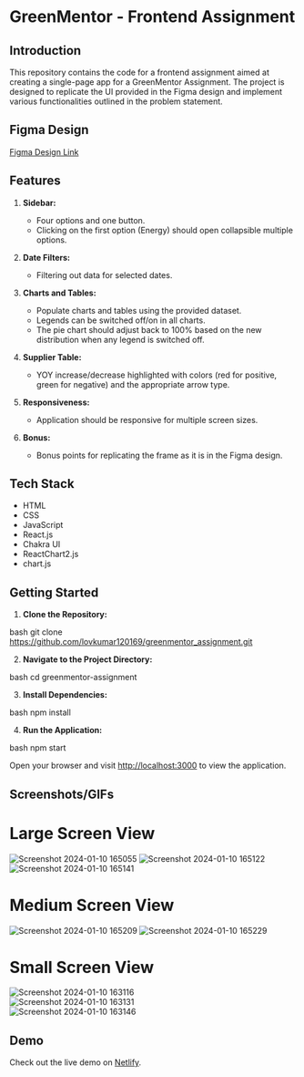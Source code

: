 # GreenMentor - Frontend Assignment

## Introduction

This repository contains the code for a frontend assignment aimed at creating a single-page app for a GreenMentor Assignment. The project is designed to replicate the UI provided in the Figma design and implement various functionalities outlined in the problem statement.

## Figma Design

[Figma Design Link](https://www.figma.com/file/fAtDdzv4g2OgF16zGxwtfn/Frontend-Assignment-V1?type=design&node-id=0-1&mode=design&t=xs8VQ4v3VMcS1AKR-0)

## Features

1. **Sidebar:**
   - Four options and one button.
   - Clicking on the first option (Energy) should open collapsible multiple options.

2. **Date Filters:**
   - Filtering out data for selected dates.

3. **Charts and Tables:**
   - Populate charts and tables using the provided dataset.
   - Legends can be switched off/on in all charts.
   - The pie chart should adjust back to 100% based on the new distribution when any legend is switched off.

4. **Supplier Table:**
   - YOY increase/decrease highlighted with colors (red for positive, green for negative) and the appropriate arrow type.

5. **Responsiveness:**
   - Application should be responsive for multiple screen sizes.

6. **Bonus:**
   - Bonus points for replicating the frame as it is in the Figma design.

## Tech Stack

- HTML
- CSS
- JavaScript
- React.js
- Chakra UI
- ReactChart2.js
- chart.js

## Getting Started

1. **Clone the Repository:**

bash
git clone https://github.com/lovkumar120169/greenmentor_assignment.git


2. **Navigate to the Project Directory:**

bash
cd greenmentor-assignment


3. **Install Dependencies:**

bash
npm install


4. **Run the Application:**

bash
npm start


Open your browser and visit [http://localhost:3000](http://localhost:3000) to view the application.

## Screenshots/GIFs
# Large Screen View

![Screenshot 2024-01-10 165055](https://github.com/lovkumar120169/LeetCode/assets/119415006/50605268-534e-444d-b5cf-6fc0aa8be862)
![Screenshot 2024-01-10 165122](https://github.com/lovkumar120169/LeetCode/assets/119415006/812bc6bc-7fa6-4635-a4fc-5add48fb85a2)
![Screenshot 2024-01-10 165141](https://github.com/lovkumar120169/LeetCode/assets/119415006/741581f4-bf36-4d49-97f1-532b0a0ab1c1)

# Medium Screen View

![Screenshot 2024-01-10 165209](https://github.com/lovkumar120169/LeetCode/assets/119415006/f13f4536-0c8a-4368-bfa6-0e5611f702c1)
![Screenshot 2024-01-10 165229](https://github.com/lovkumar120169/LeetCode/assets/119415006/573acc42-18b5-4a23-88ae-43b6ec3d52d0)

# Small Screen View 

![Screenshot 2024-01-10 163116](https://github.com/lovkumar120169/LeetCode/assets/119415006/968e890d-54d1-4418-aeae-32f8f2859980)
<br/>
![Screenshot 2024-01-10 163131](https://github.com/lovkumar120169/LeetCode/assets/119415006/63a50779-5d3d-476a-8c27-65e7ae9e0f89)
<br/>
![Screenshot 2024-01-10 163146](https://github.com/lovkumar120169/LeetCode/assets/119415006/ebe10c8b-7f42-4caa-91f0-7c88e3c2423a)



## Demo

Check out the live demo on [Netlify](https://green-mentor-assignment.netlify.app/).
